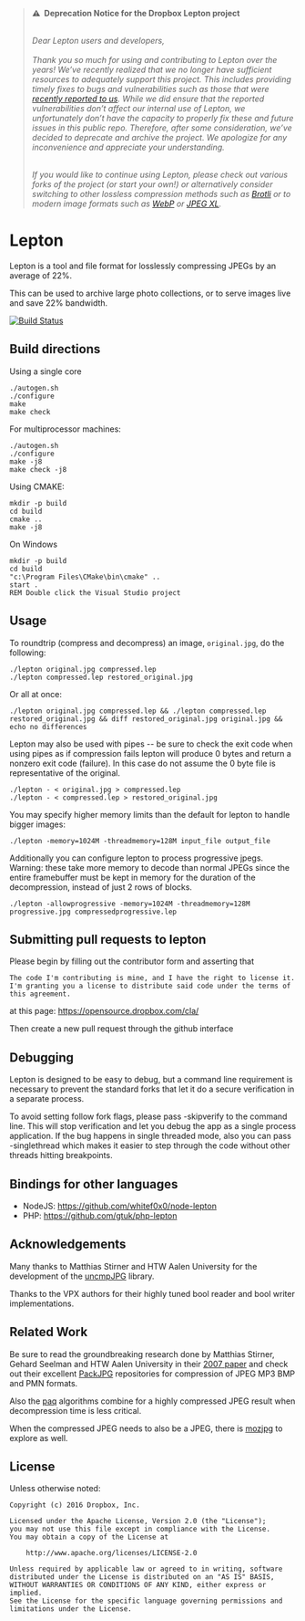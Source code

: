 <blockquote>
<b>⚠️&nbsp;&nbsp;Deprecation Notice for the Dropbox Lepton project</b><br><br>

<em>Dear Lepton users and developers,<br><br>
Thank you so much for using and contributing to Lepton over the years! We’ve recently realized that we no longer have sufficient resources to adequately support this project. This includes providing timely fixes to bugs and vulnerabilities such as those that were [recently reported to us](https://github.com/dropbox/lepton/issues/158). While we did ensure that the reported vulnerabilities don’t affect our internal use of Lepton, we unfortunately don’t have the capacity to properly fix these and future issues in this public repo. Therefore, after some consideration, we’ve decided to deprecate and archive the project. We apologize for any inconvenience and appreciate your understanding.<br><br>
    
If you would like to continue using Lepton, please check out various forks of the project (or start your own!) or alternatively consider switching to other lossless compression methods such as [Brotli](https://dropbox.tech/infrastructure/lossless-compression-with-brotli) or to modern image formats such as [WebP](https://en.wikipedia.org/wiki/WebP) or [JPEG XL](https://en.wikipedia.org/wiki/JPEG_XL).</em>
</blockquote>

# Lepton

Lepton is a tool and file format for losslessly compressing JPEGs by an average of 22%.

This can be used to archive large photo collections, or to serve images live and save 22% bandwidth.


[![Build Status](https://travis-ci.org/dropbox/lepton.svg?branch=master)](https://travis-ci.org/dropbox/lepton)


## Build directions
Using a single core

    ./autogen.sh
    ./configure
    make
    make check

For multiprocessor machines:

    ./autogen.sh
    ./configure
    make -j8
    make check -j8

Using CMAKE:

    mkdir -p build
    cd build
    cmake ..
    make -j8

On Windows

    mkdir -p build
    cd build
    "c:\Program Files\CMake\bin\cmake" ..
    start .
    REM Double click the Visual Studio project

## Usage

To roundtrip (compress and decompress) an image, `original.jpg`, do the following:

    ./lepton original.jpg compressed.lep
    ./lepton compressed.lep restored_original.jpg

Or all at once:

    ./lepton original.jpg compressed.lep && ./lepton compressed.lep restored_original.jpg && diff restored_original.jpg original.jpg && echo no differences


Lepton may also be used with pipes -- be sure to check the exit code when using pipes
as if compression fails lepton will produce 0 bytes and return a nonzero exit code
(failure). In this case do not assume the 0 byte file is representative of the original.

    ./lepton - < original.jpg > compressed.lep
    ./lepton - < compressed.lep > restored_original.jpg


You may specify higher memory limits than the default for lepton to handle bigger images:

    ./lepton -memory=1024M -threadmemory=128M input_file output_file

Additionally you can configure lepton to process progressive jpegs.
Warning: these take more memory to decode than normal JPEGs since the entire framebuffer
must be kept in memory for the duration of the decompression, instead of just 2 rows of blocks.

    ./lepton -allowprogressive -memory=1024M -threadmemory=128M progressive.jpg compressedprogressive.lep


## Submitting pull requests to lepton

Please begin by filling out the contributor form and asserting that

    The code I'm contributing is mine, and I have the right to license it.
    I'm granting you a license to distribute said code under the terms of this agreement.

at this page:
https://opensource.dropbox.com/cla/

Then create a new pull request through the github interface

## Debugging

Lepton is designed to be easy to debug, but a command line requirement is necessary to prevent
the standard forks that let it do a secure verification in a separate process.

To avoid setting follow fork flags, please pass -skipverify to the command line.
This will stop verification and let you debug the app as a single process application.
If the bug happens in single threaded mode, also you can pass -singlethread which makes
it easier to step through the code without other threads hitting breakpoints.

## Bindings for other languages

* NodeJS: https://github.com/whitef0x0/node-lepton
* PHP: https://github.com/gtuk/php-lepton

## Acknowledgements

Many thanks to Matthias Stirner and HTW Aalen University for the development of the [uncmpJPG](http://packjpg.encode.su/?page_id=178) library.

Thanks to the VPX authors for their highly tuned bool reader and bool writer implementations.

## Related Work

Be sure to read the groundbreaking research done by Matthias Stirner, Gehard Seelman and HTW Aalen University in their [2007 paper](http://www.elektronik.htw-aalen.de/packjpg/_notes/PCS2007_PJPG_paper_final.pdf) and check out their excellent [PackJPG](http://github.com/packjpg) repositories for compression of JPEG MP3 BMP and PMN formats.

Also the [paq](http://mattmahoney.net/dc/) algorithms combine for a highly compressed JPEG result when decompression time is less critical.

When the compressed JPEG needs to also be a JPEG, there is [mozjpg](https://github.com/mozilla/mozjpeg) to explore as well.

## License

Unless otherwise noted:

```
Copyright (c) 2016 Dropbox, Inc.

Licensed under the Apache License, Version 2.0 (the "License");
you may not use this file except in compliance with the License.
You may obtain a copy of the License at

    http://www.apache.org/licenses/LICENSE-2.0

Unless required by applicable law or agreed to in writing, software
distributed under the License is distributed on an "AS IS" BASIS,
WITHOUT WARRANTIES OR CONDITIONS OF ANY KIND, either express or implied.
See the License for the specific language governing permissions and
limitations under the License.
```
